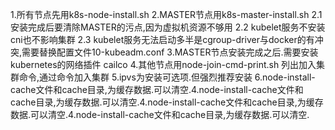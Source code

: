 1.所有节点先用k8s-node-install.sh
2.MASTER节点用k8s-master-install.sh
2.1 安装完成后要清除MASTER的污点,因为虚拟机资源不够用
2.2 kubelet服务不安装cni也不影响集群
2.3 kubelet服务无法启动多半是cgroup-driver与docker的有冲突,需要替换配置文件10-kubeadm.conf
3.MASTER节点安装完成之后.需要安装kubernetes的网络插件 cailco
4.其他节点用node-join-cmd-print.sh 列出加入集群命令,通过命令加入集群
5.ipvs为安装可选项.但强烈推荐安装
6.node-install-cache文件和cache目录,为缓存数据.可以清空.4.node-install-cache文件和cache目录,为缓存数据.可以清空.4.node-install-cache文件和cache目录,为缓存数据.可以清空.4.node-install-cache文件和cache目录,为缓存数据.可以清空.

